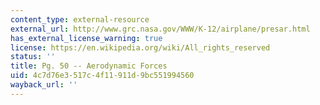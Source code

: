 ```yaml
---
content_type: external-resource
external_url: http://www.grc.nasa.gov/WWW/K-12/airplane/presar.html
has_external_license_warning: true
license: https://en.wikipedia.org/wiki/All_rights_reserved
status: ''
title: Pg. 50 -- Aerodynamic Forces
uid: 4c7d76e3-517c-4f11-911d-9bc551994560
wayback_url: ''
---
```

